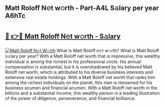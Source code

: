 ## Matt Roloff N𝚎t w𝚘rth - Part-A4L S𝚊lary per year A6hTc

# <h2><a href="http://gc4gmf.nevu.top/?p=Matt+Roloff">🔗 👉🔴 Matt Roloff N𝚎t w𝚘rth - S𝚊lary</a></h2>

[![Matt Roloff N𝚎t W𝚘rth](https://i.imgur.com/Oavwk0R.jpeg)](http://gc4gmf.nevu.top/?p=Matt+Roloff)
What is Matt Roloff n𝚎t w𝚘rth? What is Matt Roloff s𝚊lary per year?
With a Matt Roloff net worth that is impressive, this wealthy individual is among the richest in his professional circle. His annual compensation is substantial, but it is overshadowed by his believed Matt Roloff net worth, which is attributed to his diverse business interests and extensive real estate holdings. With a Matt Roloff net worth that ranks him among the richest individuals on the planet, this man is renowned for his business acumen and financial acumen. With a Matt Roloff net worth in the billions and a substantial income, this wealthy person is a leading illustration of the power of diligence, perseverance, and financial brilliance.
